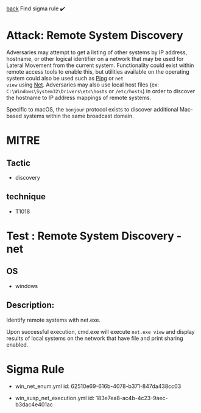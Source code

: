 
[back](../index.md)
Find sigma rule :heavy_check_mark: 

# Attack: Remote System Discovery 

Adversaries may attempt to get a listing of other systems by IP address, hostname, or other logical identifier on a network that may be used for Lateral Movement from the current system. Functionality could exist within remote access tools to enable this, but utilities available on the operating system could also be used such as  [Ping](https://attack.mitre.org/software/S0097) or <code>net view</code> using [Net](https://attack.mitre.org/software/S0039). Adversaries may also use local host files (ex: <code>C:\Windows\System32\Drivers\etc\hosts</code> or <code>/etc/hosts</code>) in order to discover the hostname to IP address mappings of remote systems. 

Specific to macOS, the <code>bonjour</code> protocol exists to discover additional Mac-based systems within the same broadcast domain.

# MITRE
## Tactic
  - discovery


## technique
  - T1018


# Test : Remote System Discovery - net
## OS
  - windows


## Description:
Identify remote systems with net.exe.

Upon successful execution, cmd.exe will execute `net.exe view` and display results of local systems on the network that have file and print sharing enabled.


# Sigma Rule
 - win_net_enum.yml id: 62510e69-616b-4078-b371-847da438cc03

 - win_susp_net_execution.yml id: 183e7ea8-ac4b-4c23-9aec-b3dac4e401ac


